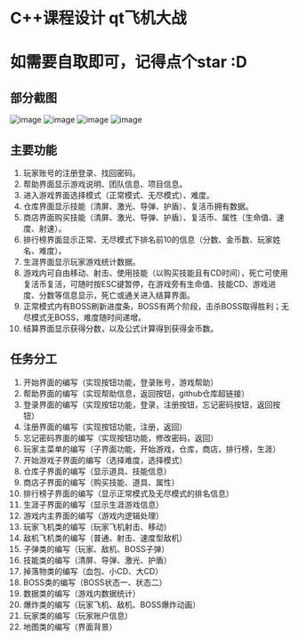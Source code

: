 # C++课程设计 qt飞机大战

# 如需要自取即可，记得点个star :D

## 部分截图
![image](https://user-images.githubusercontent.com/38092591/145820314-996a535c-0043-4986-9610-b63b3e6454ff.png)
![image](https://user-images.githubusercontent.com/38092591/145820331-6c7e732b-6905-49e9-aca4-318c710a4d89.png)
![image](https://user-images.githubusercontent.com/38092591/145820348-0d68ab76-a33e-4238-beb1-ab8670ce604c.png)
![image](https://user-images.githubusercontent.com/38092591/145820356-30889f00-5017-4207-a47c-87dd2d910e2e.png)

## 主要功能
1.	玩家账号的注册登录、找回密码。
2.	帮助界面显示游戏说明、团队信息、项目信息。
3.	进入游戏界面选择模式（正常模式、无尽模式）、难度。
4.	仓库界面显示技能（清屏、激光、导弹、护盾）、复活币拥有数据。
5.	商店界面购买技能（清屏、激光、导弹、护盾）、复活币、属性（生命值、速度、射速）。
6.	排行榜界面显示正常、无尽模式下排名前10的信息（分数、金币数、玩家姓名、难度）。
7.	生涯界面显示玩家游戏统计数据。
8.	游戏内可自由移动、射击、使用技能（以购买技能且有CD时间），死亡可使用复活币复活，可随时按ESC键暂停，在游戏旁有生命值、技能CD、游戏进度、分数等信息显示，死亡或通关进入结算界面。
9.	正常模式内有BOSS刷新进度条，BOSS有两个阶段，击杀BOSS取得胜利；无尽模式无BOSS，难度随时间递增。
10.	结算界面显示获得分数，以及公式计算得到获得金币数。


## 任务分工
1.	开始界面的编写（实现按钮功能，登录账号，游戏帮助）
2.	帮助界面的编写（实现帮助信息，返回按钮，github仓库超链接）
3.	登录界面的编写（实现按钮功能，登录，注册按钮，忘记密码按钮，返回按钮）
4.	注册界面的编写（实现按钮功能，注册，返回）
5.	忘记密码界面的编写（实现按钮功能，修改密码，返回）
6.	玩家主菜单的编写（子界面功能，开始游戏，仓库，商店，排行榜，生涯）
7.	开始游戏子界面的编写（选择难度，选择模式）
8.	仓库子界面的编写（显示道具、技能信息）
9.	商店子界面的编写（购买技能、道具、属性）
10.	排行榜子界面的编写（显示正常模式及无尽模式的排名信息）
11.	生涯子界面的编写（显示生涯游戏信息）
12.	游戏内主界面的编写（游戏内逻辑处理）
13.	玩家飞机类的编写（玩家飞机射击、移动）
14.	敌机飞机类的编写（普通、射击、速度型敌机）
15.	子弹类的编写（玩家、敌机、BOSS子弹）
16.	技能类的编写（清屏、导弹、激光、护盾）
17.	掉落物类的编写（血包、小CD、大CD）
18.	BOSS类的编写（BOSS状态一、状态二）
19.	数据类的编写（游戏内数据统计）
20.	爆炸类的编写（玩家飞机、敌机、BOSS爆炸动画）
21.	玩家类的编写（玩家账户信息）
22.	地图类的编写（界面背景）
